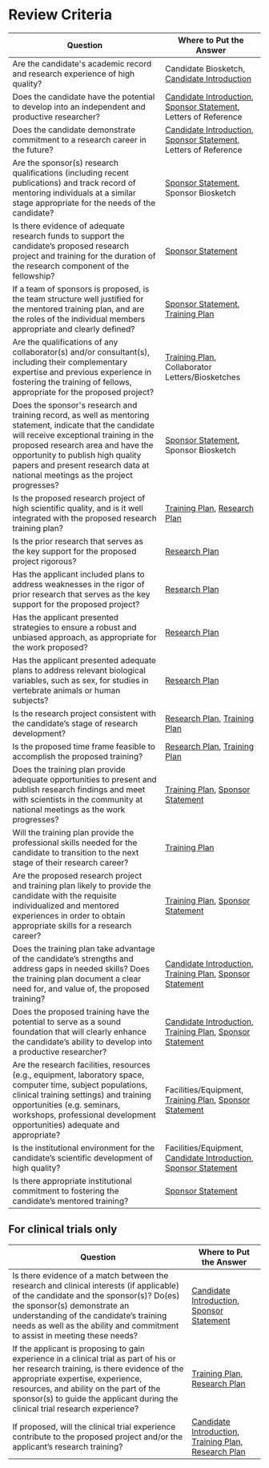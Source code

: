 # Review Criteria

| Question  | Where to Put the Answer |
| ------------- | ------------- |
| Are the candidate's academic record and research experience of high quality? | Candidate Biosketch, [Candidate Introduction](Candidate.md) |
| Does the candidate have the potential to develop into an independent and productive researcher? | [Candidate Introduction](Candidate.md), [Sponsor Statement](Sponsor_Statement.md), Letters of Reference | 
| Does the candidate demonstrate commitment to a research career in the future? | [Candidate Introduction](Candidate.md), [Sponsor Statement](Sponsor_Statement.md), Letters of Reference | 
| Are the sponsor(s) research qualifications (including recent publications) and track record of mentoring individuals at a similar stage appropriate for the needs of the candidate? | [Sponsor Statement](Sponsor_Statement.md), Sponsor Biosketch |
| Is there evidence of adequate research funds to support the candidate’s proposed research project and training for the duration of the research component of the fellowship? | [Sponsor Statement](Sponsor_Statement.md) |
| If a team of sponsors is proposed, is the team structure well justified for the mentored training plan, and are the roles of the individual members appropriate and clearly defined? | [Sponsor Statement](Sponsor_Statement.md), [Training Plan](Training_Plan.md) |
| Are the qualifications of any collaborator(s) and/or consultant(s), including their complementary expertise and previous experience in fostering the training of fellows, appropriate for the proposed project? | [Training Plan](Training_Plan.md), Collaborator Letters/Biosketches |
| Does the sponsor's research and training record, as well as mentoring statement, indicate that the candidate will receive exceptional training in the proposed research area and have the opportunity to publish high quality papers and present research data at national meetings as the project progresses? | [Sponsor Statement](Sponsor_Statement.md), Sponsor Biosketch |
| Is the proposed research project of high scientific quality, and is it well integrated with the proposed research training plan? | [Training Plan](Training_Plan.md), [Research Plan](Research_Strategy.md) |
| Is the prior research that serves as the key support for the proposed project rigorous? | [Research Plan](Research_Strategy.md) |
| Has the applicant included plans to address weaknesses in the rigor of prior research that serves as the key support for the proposed project? |[Research Plan](Research_Strategy.md) |
| Has the applicant presented strategies to ensure a robust and unbiased approach, as appropriate for the work proposed? | [Research Plan](Research_Strategy.md) | 
| Has the applicant presented adequate plans to address relevant biological variables, such as sex, for studies in vertebrate animals or human subjects? | [Research Plan](Research_Strategy.md) |
| Is the research project consistent with the candidate’s stage of research development? | [Research Plan](Research_Strategy.md), [Training Plan](Training_Plan.md) |
| Is the proposed time frame feasible to accomplish the proposed training? | [Research Plan](Research_Strategy.md), [Training Plan](Training_Plan.md) |
| Does the training plan provide adequate opportunities to present and publish research findings and meet with scientists in the community at national meetings as the work progresses? | [Training Plan](Training_Plan.md), [Sponsor Statement](Sponsor_Statement.md)
| Will the training plan provide the professional skills needed for the candidate to transition to the next stage of their research career? | [Training Plan](Training_Plan.md) |
| Are the proposed research project and training plan likely to provide the candidate with the requisite individualized and mentored experiences in order to obtain appropriate skills for a research career? | [Training Plan](Training_Plan.md), [Sponsor Statement](Sponsor_Statement.md) |
| Does the training plan take advantage of the candidate’s strengths and address gaps in needed skills? Does the training plan document a clear need for, and value of, the proposed training? | [Candidate Introduction](Candidate.md), [Training Plan](Training_Plan.md), [Sponsor Statement](Sponsor_Statement.md) |
| Does the proposed training have the potential to serve as a sound foundation that will clearly enhance the candidate’s ability to develop into a productive researcher? | [Candidate Introduction](Candidate.md), [Training Plan](Training_Plan.md), [Sponsor Statement](Sponsor_Statement.md) |
| Are the research facilities, resources (e.g., equipment, laboratory space, computer time, subject populations, clinical training settings) and training opportunities (e.g. seminars, workshops, professional development opportunities) adequate and appropriate? | Facilities/Equipment, [Training Plan](Training_Plan.md), [Sponsor Statement](Sponsor_Statement.md) | 
| Is the institutional environment for the candidate’s scientific development of high quality? | Facilities/Equipment, [Candidate Introduction](Candidate.md), [Sponsor Statement](Sponsor_Statement.md) | 
| Is there appropriate institutional commitment to fostering the candidate’s mentored training? | [Sponsor Statement](Sponsor_Statement.md) | 

## For clinical trials only

| Question  | Where to Put the Answer |
| ------------- | ------------- |
| Is there evidence of a match between the research and clinical interests (if applicable) of the candidate and the sponsor(s)? Do(es) the sponsor(s) demonstrate an understanding of the candidate’s training needs as well as the ability and commitment to assist in meeting these needs? | [Candidate Introduction](Candidate.md), [Sponsor Statement](Sponsor_Statement.md) |
| If the applicant is proposing to gain experience in a clinical trial as part of his or her research training, is there evidence of the appropriate expertise, experience, resources, and ability on the part of the sponsor(s) to guide the applicant during the clinical trial research experience? | [Training Plan](Training_Plan.md), [Research Plan](Research_Strategy.md) |
| If proposed, will the clinical trial experience contribute to the proposed project and/or the applicant’s research training? | [Candidate Introduction](Candidate.md), [Training Plan](Training_Plan.md), [Research Plan](Research_Strategy.md)|
